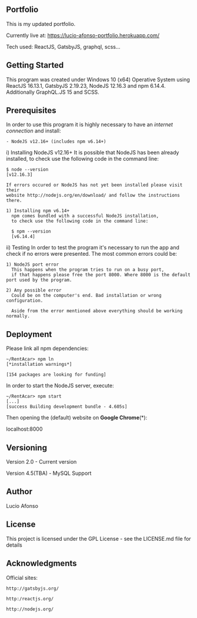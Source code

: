 Portfolio
------------------------------------
This is my updated portfolio.

Currently live at: https://lucio-afonso-portfolio.herokuapp.com/

Tech used: ReactJS, GatsbyJS, graphql, scss...

Getting Started
------------------
This program was created under Windows 10 (x64) Operative System using ReactJS 16.13.1,
  GatsbyJS 2.19.23, NodeJS 12.16.3 and npm 6.14.4. Additionally GraphQL.JS 15 and SCSS.

Prerequisites
---------------
In order to use this program it is highly necessary to have an *internet connection* and install:

	- NodeJS v12.16+ (includes npm v6.14+)

  i) Installing NodeJS v12.16+
    It is possible that NodeJS has been already installed, to check use the following code in the command line:

    $ node --version
    [v12.16.3]

    If errors occured or NodeJS has not yet been installed please visit their
    website http://nodejs.org/en/download/ and follow the instructions there.

    1) Installing npm v6.14+
      npm comes bundled with a successful NodeJS installation,
      to check use the following code in the command line:

      $ npm --version
      [v6.14.4]

  ii) Testing
    In order to test the program it's necessary to run the app and check if no errors were presented.
    The most common errors could be:

    1) NodeJS port error
      This happens when the program tries to run on a busy port,
      if that happens please free the port 8000. Where 8000 is the default port used by the program.

    2) Any possible error
      Could be on the computer's end. Bad installation or wrong configuration.

      Aside from the error mentioned above everything should be working normally.

Deployment
--------------
Please link all npm dependencies:

    ~/RentAcar> npm ln
    [*installation warnings*]

    [154 packages are looking for funding]


 In order to start the NodeJS server, execute:

    ~/RentAcar> npm start
    [...]
    [success Building development bundle - 4.605s]

Then opening the (default) website on **Google Chrome**(*):

  localhost:8000

Versioning
------------
Version 2.0 - Current version

Version 4.5(TBA) - MySQL Support

Author
---------
Lucio Afonso

License
---------
This project is licensed under the GPL License - see the LICENSE.md file for details

Acknowledgments
----------------------
Official sites:

	http://gatsbyjs.org/

	http:/reactjs.org/

	http://nodejs.org/
